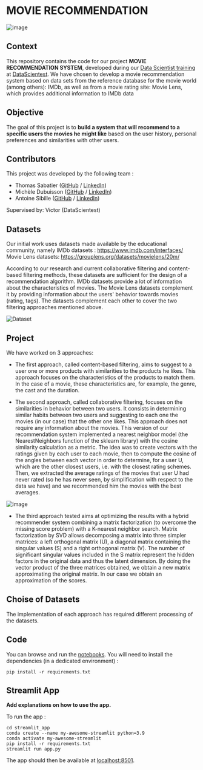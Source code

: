 #                                                 MOVIE RECOMMENDATION

![image](https://user-images.githubusercontent.com/125690999/226979070-df319128-929f-475a-ab18-eb7922e89b31.png)

## Context

This repository contains the code for our project **MOVIE RECOMMENDATION SYSTEM**, developed during our [Data Scientist training](https://datascientest.com/en/data-scientist-course) at [DataScientest](https://datascientest.com/).
We have chosen to develop a movie recommendation system based on data sets from the reference database for the movie world (among others): IMDb, as well as from a movie rating site: Movie Lens, which provides additional information to IMDb data

## Objective
The goal of this project is to **build a system that will recommend to a specific users the movies he might like** based on the user history, personal preferences and similarities with other users.


## Contributors
This project was developed by the following team :

- Thomas Sabatier ([GitHub](https://github.com/ThomasSabatier) / [LinkedIn](https://www.linkedin.com/in/thomas-sabatier0/))
- Michèle Dubuisson ([GitHub](https://github.com/MicDfr) / [LinkedIn](https://www.linkedin.com/in/micheledubuisson/))
- Antoine Sibille ([GitHub](https://github.com/asib-fr) / [LinkedIn](https://www.linkedin.com/in/antoinesibille/))

Supervised by:
Victor (DataScientest)

## Datasets

Our initial work uses datasets made available by the educational community, namely
IMDb datasets : https://www.imdb.com/interfaces/
Movie Lens datasets: https://grouplens.org/datasets/movielens/20m/

According to our research and current collaborative filtering and content-based filtering methods, these datasets are sufficient for the design of a recommendation algorithm.
IMDb datasets provide a lot of information about the characteristics of movies. The Movie Lens datasets complement it by providing information about the users' behavior towards movies (rating, tags). The datasets complement each other to cover the two filtering approaches mentioned above.

![Dataset](https://user-images.githubusercontent.com/125690999/228502757-21c615e7-993a-482a-be9f-fc0aa66de28b.png)


## Project

We have worked on 3 approaches:
- The first approach, called content-based filtering, aims to suggest to a user one or more products with similarities to the products he likes. This approach focuses on the characteristics of the products to match them. In the case of a movie, these characteristics are, for example, the genre, the cast and the duration.

- The second approach, called collaborative filtering, focuses on the similarities in behavior between two users. It consists in determining similar habits between two users and suggesting to each one the movies (in our case) that the other one likes. This approach does not require any information about the movies.
This version of our recommendation system implemented a nearest neighbor model (the NearestNeighbors function of the sklearn library) with the cosine similarity calculation as a metric. The idea was to create vectors with the ratings given by each user to each movie, then to compute the cosine of the angles between each vector in order to determine, for a user U, which are the other closest users, i.e. with the closest rating schemes. Then, we extracted the average ratings of the movies that user U had never rated (so he has never seen, by simplification with respect to the data we have) and we recommended him the movies with the best averages.

![image](https://user-images.githubusercontent.com/125690999/226980185-2ff99c5e-4f07-4d90-a985-4e3c1ae944c8.png)


-  The third approach tested aims at optimizing the results with a hybrid recommender system combining a matrix factorization (to overcome the missing score problem) with a K-nearest neighbor search.
Matrix factorization by SVD allows decomposing a matrix into three simpler matrices: a left orthogonal matrix (U), a diagonal matrix containing the singular values (S) and a right orthogonal matrix (V). The number of significant singular values included in the S matrix represent the hidden factors in the original data and thus the latent dimension.
By doing the vector product of the three matrices obtained, we obtain a new matrix approximating the original matrix. In our case we obtain an approximation of the scores.                        

## Choise of Datasets
The implementation of each approach has required different processing of the datasets.



## Code

You can browse and run the [notebooks](./notebooks). You will need to install the dependencies (in a dedicated environment) :

```
pip install -r requirements.txt
```


## Streamlit App

**Add explanations on how to use the app.**

To run the app :

```shell
cd streamlit_app
conda create --name my-awesome-streamlit python=3.9
conda activate my-awesome-streamlit
pip install -r requirements.txt
streamlit run app.py
```

The app should then be available at [localhost:8501](http://localhost:8501).
